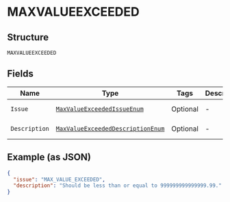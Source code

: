 
# MAXVALUEEXCEEDED

## Structure

`MAXVALUEEXCEEDED`

## Fields

| Name | Type | Tags | Description | Getter | Setter |
|  --- | --- | --- | --- | --- | --- |
| `Issue` | [`MaxValueExceededIssueEnum`](../../doc/models/max-value-exceeded-issue-enum.md) | Optional | - | MaxValueExceededIssueEnum getIssue() | setIssue(MaxValueExceededIssueEnum issue) |
| `Description` | [`MaxValueExceededDescriptionEnum`](../../doc/models/max-value-exceeded-description-enum.md) | Optional | - | MaxValueExceededDescriptionEnum getDescription() | setDescription(MaxValueExceededDescriptionEnum description) |

## Example (as JSON)

```json
{
  "issue": "MAX_VALUE_EXCEEDED",
  "description": "Should be less than or equal to 999999999999999.99."
}
```


